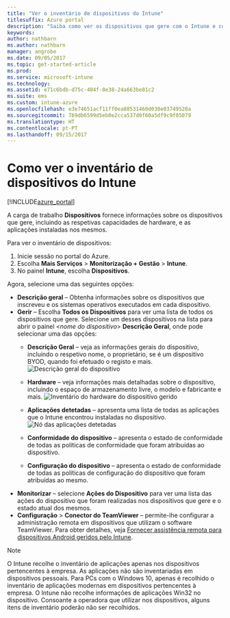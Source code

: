```yaml
---
title: "Ver o inventário de dispositivos do Intune"
titlesuffix: Azure portal
description: "Saiba como ver os dispositivos que gere com o Intune e compreender o respetivo hardware e aplicações instaladas.\""
keywords: 
author: nathbarn
ms.author: nathbarn
manager: angrobe
ms.date: 09/05/2017
ms.topic: get-started-article
ms.prod: 
ms.service: microsoft-intune
ms.technology: 
ms.assetid: e71c6bdb-d75c-404f-8e38-24a663be81c2
ms.suite: ems
ms.custom: intune-azure
ms.openlocfilehash: e3e74651acf11ff0ea88531460d030e03749520a
ms.sourcegitcommit: 769db6599d5eb0e2cca537d0f60a5df9c9f05079
ms.translationtype: HT
ms.contentlocale: pt-PT
ms.lasthandoff: 09/15/2017
---
```

# <a name="how-to-view-intune-device-inventory"></a>Como ver o inventário de dispositivos do Intune


[!INCLUDE[azure_portal](./includes/azure_portal.md)]

A carga de trabalho **Dispositivos** fornece informações sobre os dispositivos que gere, incluindo as respetivas capacidades de hardware, e as aplicações instaladas nos mesmos. 

Para ver o inventário de dispositivos:

1. Inicie sessão no portal do Azure.
2. Escolha **Mais Serviços** > **Monitorização + Gestão** > **Intune**.
3. No painel **Intune**, escolha **Dispositivos**.

Agora, selecione uma das seguintes opções:

- **Descrição geral** – Obtenha informações sobre os dispositivos que inscreveu e os sistemas operativos executados em cada dispositivo.
- **Gerir** – Escolha **Todos os Dispositivos** para ver uma lista de todos os dispositivos que gere.
    Selecione um desses dispositivos na lista para abrir o painel <*nome do dispositivo*> **Descrição Geral**, onde pode selecionar uma das opções:
    - **Descrição Geral** – veja as informações gerais do dispositivo, incluindo o respetivo nome, o proprietário, se é um dispositivo BYOD, quando foi efetuado o registo e mais.
    ![Descrição geral do dispositivo](./media/device-overview.png)
    - **Hardware** – veja informações mais detalhadas sobre o dispositivo, incluindo o espaço de armazenamento livre, o modelo e fabricante e mais.
    ![Inventário do hardware do dispositivo gerido](./media/hardware-inventory.png)
    - **Aplicações detetadas** – apresenta uma lista de todas as aplicações que o Intune encontrou instaladas no dispositivo.
    ![Nó das aplicações detetadas](./media/detected-applications.png)
    


    - **Conformidade do dispositivo** – apresenta o estado de conformidade de todas as políticas de conformidade que foram atribuídas ao dispositivo.
    - **Configuração do dispositivo** – apresenta o estado de conformidade de todas as políticas de configuração do dispositivo que foram atribuídas ao mesmo.
- **Monitorizar** – selecione **Ações do Dispositivo** para ver uma lista das ações do dispositivo que foram realizadas nos dispositivos que gere e o estado atual dos mesmos.
- **Configuração** > **Conector do TeamViewer** – permite-lhe configurar a administração remota em dispositivos que utilizam o software TeamViewer. Para obter detalhes, veja [Fornecer assistência remota para dispositivos Android geridos pelo Intune](/intune/device-profile-android-teamviewer).

>[!NOTE]
> O Intune recolhe o inventário de aplicações apenas nos dispositivos pertencentes à empresa. As aplicações não são inventariadas em dispositivos pessoais. Para PCs com o Windows 10, apenas é recolhido o inventário de aplicações modernas em dispositivos pertencentes à empresa. O Intune não recolhe informações de aplicações Win32 no dispositivo.
> Consoante a operadora que utilizar nos dispositivos, alguns itens de inventário poderão não ser recolhidos.
